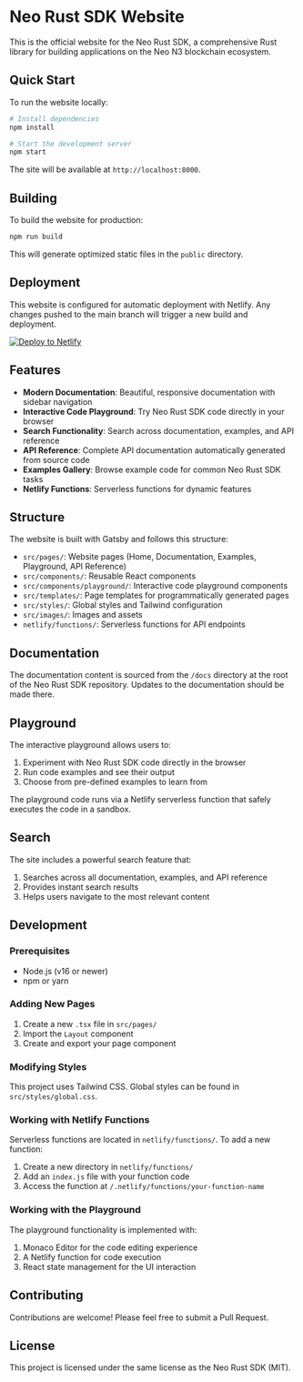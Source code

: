 # Neo Rust SDK Website

This is the official website for the Neo Rust SDK, a comprehensive Rust library for building applications on the Neo N3 blockchain ecosystem.

## Quick Start

To run the website locally:

```bash
# Install dependencies
npm install

# Start the development server
npm start
```

The site will be available at `http://localhost:8000`.

## Building

To build the website for production:

```bash
npm run build
```

This will generate optimized static files in the `public` directory.

## Deployment

This website is configured for automatic deployment with Netlify. Any changes pushed to the main branch will trigger a new build and deployment.

[![Deploy to Netlify](https://www.netlify.com/img/deploy/button.svg)](https://app.netlify.com/start/deploy?repository=https://github.com/neo-project/neo-rust)

## Features

- **Modern Documentation**: Beautiful, responsive documentation with sidebar navigation
- **Interactive Code Playground**: Try Neo Rust SDK code directly in your browser
- **Search Functionality**: Search across documentation, examples, and API reference
- **API Reference**: Complete API documentation automatically generated from source code
- **Examples Gallery**: Browse example code for common Neo Rust SDK tasks
- **Netlify Functions**: Serverless functions for dynamic features

## Structure

The website is built with Gatsby and follows this structure:

- `src/pages/`: Website pages (Home, Documentation, Examples, Playground, API Reference)
- `src/components/`: Reusable React components 
- `src/components/playground/`: Interactive code playground components
- `src/templates/`: Page templates for programmatically generated pages
- `src/styles/`: Global styles and Tailwind configuration
- `src/images/`: Images and assets
- `netlify/functions/`: Serverless functions for API endpoints

## Documentation

The documentation content is sourced from the `/docs` directory at the root of the Neo Rust SDK repository. Updates to the documentation should be made there.

## Playground

The interactive playground allows users to:

1. Experiment with Neo Rust SDK code directly in the browser
2. Run code examples and see their output
3. Choose from pre-defined examples to learn from

The playground code runs via a Netlify serverless function that safely executes the code in a sandbox.

## Search

The site includes a powerful search feature that:

1. Searches across all documentation, examples, and API reference
2. Provides instant search results
3. Helps users navigate to the most relevant content

## Development

### Prerequisites

- Node.js (v16 or newer)
- npm or yarn

### Adding New Pages

1. Create a new `.tsx` file in `src/pages/`
2. Import the `Layout` component
3. Create and export your page component

### Modifying Styles

This project uses Tailwind CSS. Global styles can be found in `src/styles/global.css`.

### Working with Netlify Functions

Serverless functions are located in `netlify/functions/`. To add a new function:

1. Create a new directory in `netlify/functions/`
2. Add an `index.js` file with your function code
3. Access the function at `/.netlify/functions/your-function-name`

### Working with the Playground

The playground functionality is implemented with:

1. Monaco Editor for the code editing experience
2. A Netlify function for code execution
3. React state management for the UI interaction

## Contributing

Contributions are welcome! Please feel free to submit a Pull Request.

## License

This project is licensed under the same license as the Neo Rust SDK (MIT).